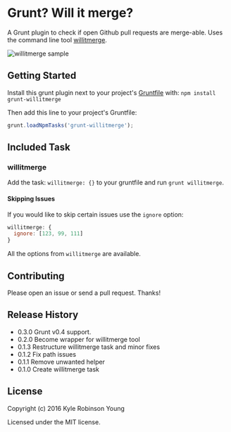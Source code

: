 # Grunt? Will it merge?

A Grunt plugin to check if open Github pull requests are merge-able. Uses the
command line tool [willitmerge](http://github.com/shama/willitmerge).

![willitmerge sample](http://dontkry.com/img/willitmerge.png)

## Getting Started

Install this grunt plugin next to your project's [Gruntfile][getting_started]
with: `npm install grunt-willitmerge`

Then add this line to your project's Gruntfile:

```javascript
grunt.loadNpmTasks('grunt-willitmerge');
```

[grunt]: https://github.com/cowboy/grunt
[getting_started]: https://github.com/cowboy/grunt/blob/master/docs/getting_started.md

## Included Task

### willitmerge

Add the task: `willitmerge: {}` to your gruntfile and run
`grunt willitmerge`.

#### Skipping Issues

If you would like to skip certain issues use the `ignore` option:

```javascript
willitmerge: {
  ignore: [123, 99, 111]
}
```

All the options from `willitmerge` are available.

## Contributing

Please open an issue or send a pull request. Thanks!

## Release History

* 0.3.0 Grunt v0.4 support.
* 0.2.0 Become wrapper for willitmerge tool
* 0.1.3 Restructure willitmerge task and minor fixes
* 0.1.2 Fix path issues
* 0.1.1 Remove unwanted helper
* 0.1.0 Create willitmerge task

## License

Copyright (c) 2016 Kyle Robinson Young

Licensed under the MIT license.
